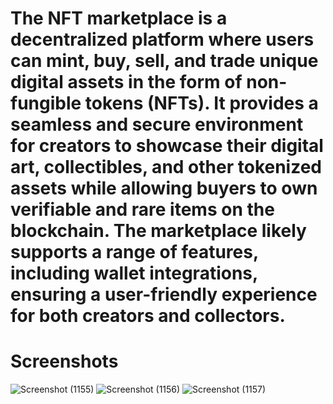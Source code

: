 # The NFT marketplace  is a decentralized platform where users can mint, buy, sell, and trade unique digital assets in the form of non-fungible tokens (NFTs). It provides a seamless and secure environment for creators to showcase their digital art, collectibles, and other tokenized assets while allowing buyers to own verifiable and rare items on the blockchain. The marketplace likely supports a range of features, including wallet integrations, ensuring a user-friendly experience for both creators and collectors.

# Screenshots




![Screenshot (1155)](https://github.com/user-attachments/assets/69cd6df3-f0bc-4b3c-ac54-9a3c6fc04cac)
![Screenshot (1156)](https://github.com/user-attachments/assets/0432da17-117d-422d-8f66-5287232ad828)
![Screenshot (1157)](https://github.com/user-attachments/assets/b8fae128-94fd-443c-991e-6c5bb37f826a)
